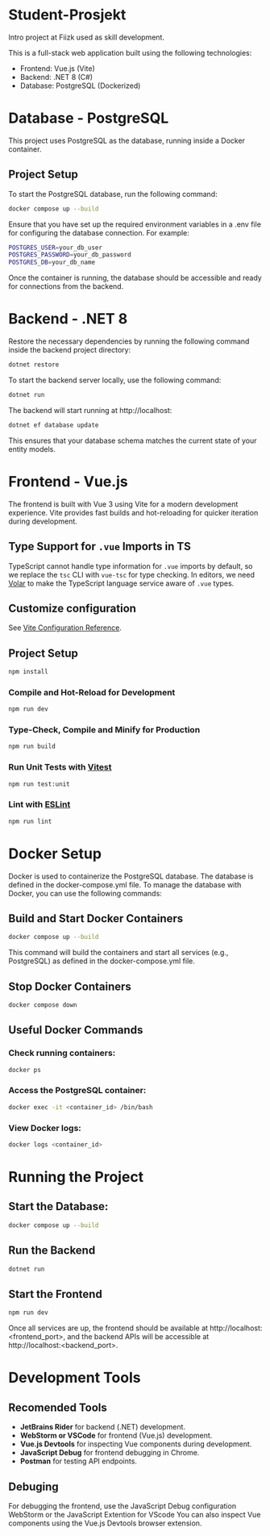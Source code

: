 # Student-Prosjekt
Intro project at Fiizk used as skill development.

This is a full-stack web application built using the following technologies:

- Frontend: Vue.js (Vite)
- Backend: .NET 8 (C#)
- Database: PostgreSQL (Dockerized)


# Database - PostgreSQL
This project uses PostgreSQL as the database, running inside a Docker container.

## Project Setup
To start the PostgreSQL database, run the following command:
```sh
docker compose up --build
```

Ensure that you have set up the required environment variables in a .env file for configuring the database connection. For example:
 ```sh
POSTGRES_USER=your_db_user
POSTGRES_PASSWORD=your_db_password
POSTGRES_DB=your_db_name
```

Once the container is running, the database should be accessible and ready for connections from the backend.

# Backend - .NET 8

Restore the necessary dependencies by running the following command inside the backend project directory:
```sh
dotnet restore
```
To start the backend server locally, use the following command:
```sh
dotnet run
```

The backend will start running at http://localhost:<port> 

```sh
dotnet ef database update
```
This ensures that your database schema matches the current state of your entity models.

# Frontend - Vue.js

The frontend is built with Vue 3 using Vite for a modern development experience. Vite provides fast builds and hot-reloading for quicker iteration during development.




## Type Support for `.vue` Imports in TS

TypeScript cannot handle type information for `.vue` imports by default, so we replace the `tsc` CLI with `vue-tsc` for type checking. In editors, we need [Volar](https://marketplace.visualstudio.com/items?itemName=Vue.volar) to make the TypeScript language service aware of `.vue` types.

## Customize configuration

See [Vite Configuration Reference](https://vite.dev/config/).

## Project Setup

```sh
npm install
```

### Compile and Hot-Reload for Development

```sh
npm run dev
```

### Type-Check, Compile and Minify for Production

```sh
npm run build
```

### Run Unit Tests with [Vitest](https://vitest.dev/)

```sh
npm run test:unit
```

### Lint with [ESLint](https://eslint.org/)

```sh
npm run lint
```

# Docker Setup

Docker is used to containerize the PostgreSQL database. The database is defined in the docker-compose.yml file. To manage the database with Docker, you can use the following commands:

## Build and Start Docker Containers
```sh
docker compose up --build
```

This command will build the containers and start all services (e.g., PostgreSQL) as defined in the docker-compose.yml file.

## Stop Docker Containers
```sh
docker compose down
```

## Useful Docker Commands
### Check running containers:
```sh
docker ps
```

### Access the PostgreSQL container:
```sh
docker exec -it <container_id> /bin/bash
```

### View Docker logs:
```sh
docker logs <container_id>
```


# Running the Project 

## Start the Database:
```sh
docker compose up --build
```

## Run the Backend
```sh
dotnet run
```

## Start the Frontend
```sh
npm run dev
```

Once all services are up, the frontend should be available at http://localhost:<frontend_port>, and the backend APIs will be accessible at http://localhost:<backend_port>.



# Development Tools 
## Recomended Tools

- **JetBrains Rider** for backend (.NET) development.
- **WebStorm or VSCode** for frontend (Vue.js) development.
- **Vue.js Devtools** for inspecting Vue components during development.
- **JavaScript Debug** for frontend debugging in Chrome.
- **Postman** for testing API endpoints.

## Debuging 

For debugging the frontend, use the JavaScript Debug configuration WebStorm or the JavaScript Extention for VScode
You can also inspect Vue components using the Vue.js Devtools browser extension.